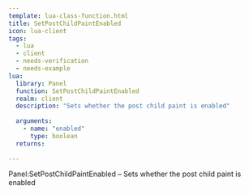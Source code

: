 ```yaml
---
template: lua-class-function.html
title: SetPostChildPaintEnabled
icon: lua-client
tags:
  - lua
  - client
  - needs-verification
  - needs-example
lua:
  library: Panel
  function: SetPostChildPaintEnabled
  realm: client
  description: "Sets whether the post child paint is enabled"
  
  arguments:
    - name: "enabled"
      type: boolean
  returns:
    
---
```


<div class="lua__search__keywords">
Panel:SetPostChildPaintEnabled &#x2013; Sets whether the post child paint is enabled
</div>
